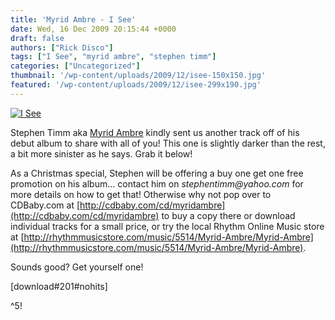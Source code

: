 ```yaml
---
title: 'Myrid Ambre - I See'
date: Wed, 16 Dec 2009 20:15:44 +0000
draft: false
authors: ["Rick Disco"]
tags: ["I See", "myrid ambre", "stephen timm"]
categories: ["Uncategorized"]
thumbnail: '/wp-content/uploads/2009/12/isee-150x150.jpg'
featured: '/wp-content/uploads/2009/12/isee-299x190.jpg'
---
```


[![I See](/wp-content/uploads/2009/12/isee.jpg "I See")](/wp-content/uploads/2009/12/isee.jpg)

Stephen Timm aka [Myrid Ambre](/artists/myrid-ambre/ "Myrid Ambre") kindly sent us another track off of his debut album to share with all of you! This one is slightly darker than the rest, a bit more sinister as he says. Grab it below!

As a Christmas special, Stephen will be offering a buy one get one free promotion on his album... contact him on _stephentimm@yahoo.com_ for more details on how to get that! Otherwise why not pop over to CDBaby.com at [http://cdbaby.com/cd/myridambre](http://cdbaby.com/cd/myridambre) to buy a copy there or download individual tracks for a small price, or try the local Rhythm Online Music store at [http://rhythmmusicstore.com/music/5514/Myrid-Ambre/Myrid-Ambre](http://rhythmmusicstore.com/music/5514/Myrid-Ambre/Myrid-Ambre).

Sounds good? Get yourself one!

\[download#201#nohits\]

^5!

